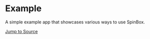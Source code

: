 # Example

A simple example app that showcases various ways to use SpinBox.

[Jump to Source](https://github.com/jpnurmi/flutter_spinbox/tree/master/example/lib/main.dart)

